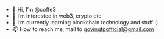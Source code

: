 - 👋 Hi, I’m @coffe3
- 👀 I’m interested in web3, crypto etc.
- 🌱 I’m currently learning blockchain technology and stuff :)
- 📫 How to reach me, mail to govingtpofficial@gmail.com
